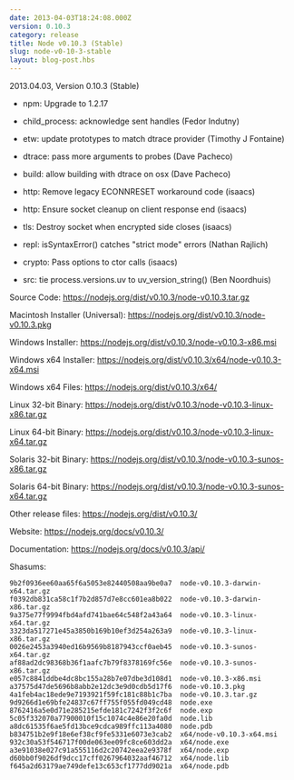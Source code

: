 ```yaml
---
date: 2013-04-03T18:24:08.000Z
version: 0.10.3
category: release
title: Node v0.10.3 (Stable)
slug: node-v0-10-3-stable
layout: blog-post.hbs
---
```


2013.04.03, Version 0.10.3 (Stable)

* npm: Upgrade to 1.2.17

* child_process: acknowledge sent handles (Fedor Indutny)

* etw: update prototypes to match dtrace provider (Timothy J Fontaine)

* dtrace: pass more arguments to probes (Dave Pacheco)

* build: allow building with dtrace on osx (Dave Pacheco)

* http: Remove legacy ECONNRESET workaround code (isaacs)

* http: Ensure socket cleanup on client response end (isaacs)

* tls: Destroy socket when encrypted side closes (isaacs)

* repl: isSyntaxError() catches "strict mode" errors (Nathan Rajlich)

* crypto: Pass options to ctor calls (isaacs)

* src: tie process.versions.uv to uv_version_string() (Ben Noordhuis)


Source Code: https://nodejs.org/dist/v0.10.3/node-v0.10.3.tar.gz

Macintosh Installer (Universal): https://nodejs.org/dist/v0.10.3/node-v0.10.3.pkg

Windows Installer: https://nodejs.org/dist/v0.10.3/node-v0.10.3-x86.msi

Windows x64 Installer: https://nodejs.org/dist/v0.10.3/x64/node-v0.10.3-x64.msi

Windows x64 Files: https://nodejs.org/dist/v0.10.3/x64/

Linux 32-bit Binary: https://nodejs.org/dist/v0.10.3/node-v0.10.3-linux-x86.tar.gz

Linux 64-bit Binary: https://nodejs.org/dist/v0.10.3/node-v0.10.3-linux-x64.tar.gz

Solaris 32-bit Binary: https://nodejs.org/dist/v0.10.3/node-v0.10.3-sunos-x86.tar.gz

Solaris 64-bit Binary: https://nodejs.org/dist/v0.10.3/node-v0.10.3-sunos-x64.tar.gz

Other release files: https://nodejs.org/dist/v0.10.3/

Website: https://nodejs.org/docs/v0.10.3/

Documentation: https://nodejs.org/docs/v0.10.3/api/

Shasums:

```
9b2f0936ee60aa65f6a5053e82440508aa9be0a7  node-v0.10.3-darwin-x64.tar.gz
f0392db831ca58c1f7b2d857d7e8cc601ea8b022  node-v0.10.3-darwin-x86.tar.gz
9a375e77f9994fbd4afd741bae64c548f2a43a64  node-v0.10.3-linux-x64.tar.gz
3323da517271e45a3850b169b10ef3d254a263a9  node-v0.10.3-linux-x86.tar.gz
0026e2453a3940ed16b9569b8187943ccf0aeb45  node-v0.10.3-sunos-x64.tar.gz
af88ad2dc98368b36f1aafc7b79f8378169fc56e  node-v0.10.3-sunos-x86.tar.gz
e057c8841ddbe4dc8bc155a28b7e07dbe3d108d1  node-v0.10.3-x86.msi
a37575d47de5696b8abb2e12dc3e9d0cdb5d17f6  node-v0.10.3.pkg
4a1feb4ac18ede9e7193921f59fc181c88b1c7ba  node-v0.10.3.tar.gz
9d9266d1e69bfe24837c67ff755f055fd049cd48  node.exe
8762416a5e0d71e285215efde181c7242f3f2c6f  node.exp
5c05f332070a77900010f15c1074c4e86e20fa0d  node.lib
a8dc61535f6ae5fd13bce9cdca989ffc113a4080  node.pdb
b834751b2e9f18e6ef38cf9fe5331e6073e3cab2  x64/node-v0.10.3-x64.msi
932c30a53f546717f00de063ee09fc8ce603dd2a  x64/node.exe
a3e91038e027c91a555116d2c20742eea2e9378f  x64/node.exp
d60bb0f9026df9dcc17cff0267964032aaf46712  x64/node.lib
f645a2d63179ae749defe13c653cf1777dd9021a  x64/node.pdb
```
